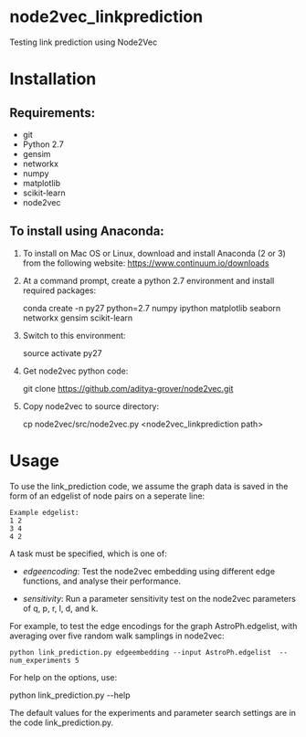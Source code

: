# node2vec_linkprediction
Testing link prediction using Node2Vec

Installation
============

Requirements:
-------------
* git
* Python 2.7
* gensim
* networkx
* numpy
* matplotlib
* scikit-learn
* node2vec

To install using Anaconda:
--------------------------

1) To install on Mac OS or Linux, download and install Anaconda (2 or 3) from the following website:
https://www.continuum.io/downloads

2) At a command prompt, create a python 2.7 environment and install required packages:

    conda create -n py27 python=2.7 numpy ipython matplotlib seaborn networkx gensim scikit-learn

3) Switch to this environment:

    source activate py27

3) Get node2vec python code:

    git clone https://github.com/aditya-grover/node2vec.git

4) Copy node2vec to source directory:

    cp node2vec/src/node2vec.py <node2vec_linkprediction path>

Usage
=====

To use the link_prediction code, we assume the graph data is saved in the form of an edgelist of node pairs on a seperate line:

    Example edgelist:
    1 2
    3 4
    4 2

A task must be specified, which is one of:

* *edgeencoding*: Test the node2vec embedding using different edge functions, and analyse their performance.

* *sensitivity*: Run a parameter sensitivity test on the node2vec parameters of q, p, r, l, d, and k.

For example, to test the edge encodings for the graph AstroPh.edgelist, with averaging over five random walk samplings in node2vec:

    python link_prediction.py edgeembedding --input AstroPh.edgelist  --num_experiments 5

For help on the options, use:

  python link_prediction.py --help

The default values for the experiments and parameter search settings are in the code link_prediction.py.
